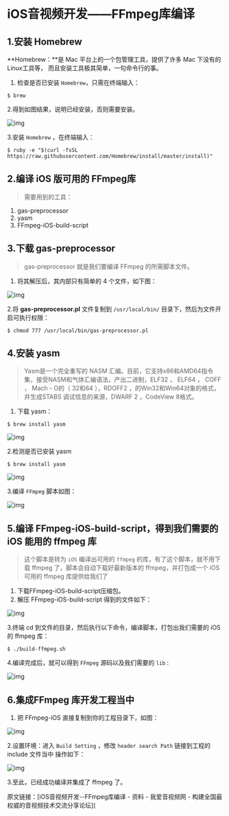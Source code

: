 # iOS音视频开发——FFmpeg库编译

## 1.安装 Homebrew

**Homebrew：**是 Mac 平台上的一个包管理工具，提供了许多 Mac 下没有的 Linux工具等，
而且安装工具极其简单，一句命令行的事。

1. 检查是否已安装 `Homebrew`，只需在终端输入：

```text
$ brew
```

2.得到如图结果，说明已经安装，否则需要安装。

![img](https://pic2.zhimg.com/80/v2-84818233bf0e17574fa9adbb86033c89_720w.webp)

3.安装 `Homebrew` ，在终端输入：

```text
$ ruby -e "$(curl -fsSL https://raw.githubusercontent.com/Homebrew/install/master/install)"
```

## 2.编译 iOS 版可用的 FFmpeg库

> 需要用到的工具：

1. gas-preprocessor
2. yasm
3. FFmpeg-iOS-build-script

## 3.下载 gas-preprocessor

> gas-preprocessor 就是我们要编译 FFmpeg 的所需脚本文件。

1. 将其解压后，其内部只有简单的 4 个文件，如下图：

![img](https://pic1.zhimg.com/80/v2-4d1c8fac8a887c38be36172ff4df5f18_720w.webp)

2.将 **gas-preprocessor.pl** 文件复制到 `/usr/local/bin/` 目录下，然后为文件开启可执行权限：

```text
$ chmod 777 /usr/local/bin/gas-preprocessor.pl
```

## 4.安装 yasm

> Yasm是一个完全重写的 NASM 汇编。目前，它支持x86和AMD64指令集，接受NASM和气体汇编语法，产出二进制，ELF32 ， ELF64 ， COFF ， Mach - O的（ 32和64 ），RDOFF2 ，的Win32和Win64对象的格式，并生成STABS 调试信息的来源，DWARF 2 ，CodeView 8格式。

1. 下载 yasm：

```text
$ brew install yasm
```

![img](https://pic3.zhimg.com/80/v2-4ae32b038ed108a2a11dcf9ba1c43b9a_720w.webp)

2.检测是否已安装 yasm

```text
$ brew install yasm
```

![img](https://pic3.zhimg.com/80/v2-98c23d9d3374d2c77a38f23f6fbee082_720w.webp)

3.编译 `FFmpeg` 脚本如图：

![img](https://pic1.zhimg.com/80/v2-68c7746aa926d9391b92d18714bf0d24_720w.webp)

## 5.编译 FFmpeg-iOS-build-script，得到我们需要的 iOS 能用的 ffmpeg 库

> 这个脚本是转为 `iOS` 编译出可用的 `ffmpeg` 的库，有了这个脚本，就不用下载 ffmpeg 了，脚本会自动下载好最新版本的 ffmpeg，并打包成一个 iOS 可用的 ffmpeg 库提供给我们了

1. 下载FFmpeg-iOS-build-script压缩包。
2. 解压 FFmpeg-iOS-build-script 得到的文件如下：

![img](https://pic4.zhimg.com/80/v2-cefee949add18eb65069f937d4cc32c7_720w.webp)

3.终端 cd 到文件的目录，然后执行以下命令，编译脚本，打包出我们需要的 iOS 的 ffmpeg 库：

```text
$ ./build-ffmpeg.sh
```

4.编译完成后，就可以得到 `FFmpeg` 源码以及我们需要的 `lib` :

![img](https://pic3.zhimg.com/80/v2-f6706caed048cd5f89acb77ed4b6dfba_720w.webp)

## 6.集成FFmpeg 库开发工程当中

1. 把 FFmpeg-iOS 直接复制到你的工程目录下，如图：

![img](https://pic1.zhimg.com/80/v2-e7682effea8758e33155c42cd81692a4_720w.webp)

2.设置环境：进入 `Build Setting` ，修改 `header search Path` 链接到工程的 include 文件当中 操作如下：

![img](https://pic2.zhimg.com/80/v2-ec1b7ad9a5600ec52af045c2dc30257d_720w.webp)

3.至此，已经成功编译并集成了 ffmpeg 了。

原文链接：[iOS音视频开发--FFmpeg库编译 - 资料 - 我爱音视频网 - 构建全国最权威的音视频技术交流分享论坛](